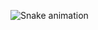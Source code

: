 ![Snake animation](https://github.com/hemillyalamos/hemillyalamos/blob/output/github-contribution-grid-snake.svg)
